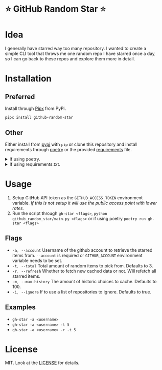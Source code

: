 # ⭐️ GitHub Random Star ⭐️

# Idea

I generally have starred way too many repository. I wanted to create a simple CLI tool that throws me one random repo I have starred once a day, so I can go back to these repos and explore them more in detail.

# Installation

## Preferred

Install through [Pipx](https://github.com/pypa/pipx) from PyPi.

`pipx install github-random-star`

## Other

Either install from [pypi](https://pypi.org/project/github-random-star) with `pip` or clone this repository and install requirements through [poetry](pyproject.toml) or the provided [requirements](requirements.txt) file.

<details>
    <summary>If using poetry.</summary>
    <code>
    $ poetry shell<br>
    $ poetry install
    </code>
</details>
<details>
    <summary> If using requirements.txt.</summary>
    <code>
    $ virtualenv -p python3.12 .venv<br>
    $ source .venv/bin/activate<br>
    $ pip install -r requirements.txt
    </code>
</details>

# Usage

1. Setup GitHub API token as the `GITHUB_ACCESS_TOKEN` environment variable. _If this is not setup it will use the public access point with lower rates._
2. Run the script through `gh-star <flags>`, `python github_random_star/main.py <flags>` or if using poetry `poetry run gh-star <flags>`

## Flags

- `-a, --account` Username of the github account to retrieve the starred items from. `--account` is required or `GITHUB_ACCOUNT` environment variable needs to be set.
- `-t, --total` Total amount of random items to pick from. Defaults to 3.
- `-r, --refresh` Whether to fetch new cached data or not. Will refetch all starred items.
- `-m, --max-history` The amount of historic choices to cache. Defaults to 100.
- `-i, --ignore` If to use a list of repositories to ignore. Defaults to true.

## Examples

- `gh-star -a <username>`
- `gh-star -a <username> -t 5`
- `gh-star -a <username> -r -t 5`

# License

MIT. Look at the [LICENSE](LICENSE.md) for details.
